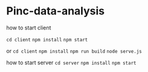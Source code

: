 # Pinc-data-analysis

how to start client

`cd client`
`npm install`
`npm start`

or
`cd client`
`npm install`
`npm run build`
`node serve.js`

how to start server
`cd server`
`npm install`
`npm start`
